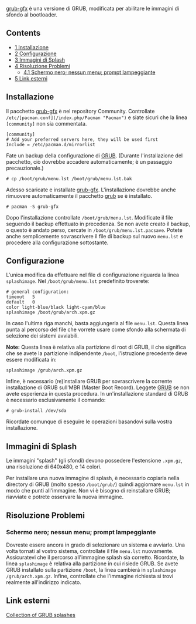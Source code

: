 [grub-gfx](https://aur.archlinux.org/packages/grub-gfx/) è una versione di GRUB, modificata per abilitare le immagini di sfondo al bootloader.

## Contents

*   [1 Installazione](#Installazione)
*   [2 Configurazione](#Configurazione)
*   [3 Immagini di Splash](#Immagini_di_Splash)
*   [4 Risoluzione Problemi](#Risoluzione_Problemi)
    *   [4.1 Schermo nero; nessun menu; prompt lampeggiante](#Schermo_nero.3B_nessun_menu.3B_prompt_lampeggiante)
*   [5 Link esterni](#Link_esterni)

## Installazione

Il pacchetto [grub-gfx](https://aur.archlinux.org/packages/grub-gfx/) è nel repository Community. Controllate `/etc/[pacman.conf](/index.php/Pacman "Pacman")` e siate sicuri che la linea `[community]` non sia commentata.

```
[community]
# Add your preferred servers here, they will be used first
Include = /etc/pacman.d/mirrorlist

```

Fate un backup della configurazione di [GRUB](/index.php/GRUB "GRUB"). (Durante l'installazione del pacchetto, ciò dovrebbe accadere automaticamente; è un passaggio precauzionale.)

```
# cp /boot/grub/menu.lst /boot/grub/menu.lst.bak

```

Adesso scaricate e installate [grub-gfx](https://aur.archlinux.org/packages/grub-gfx/). L'installazione dovrebbe anche rimuovere automaticamente il pacchetto [grub](https://www.archlinux.org/packages/?name=grub) se è installato.

```
# pacman -S grub-gfx

```

Dopo l'installazione controllate `/boot/grub/menu.lst`. Modificate il file seguendo il backup effettuato in precedenza. Se non avete creato il backup, o questo è andato perso, cercate in `/boot/grub/menu.lst.pacsave`. Potete anche semplicemente sovrascrivere il file di backup sul nuovo `menu.lst` e procedere alla configurazione sottostante.

## Configurazione

L'unica modifica da effettuare nel file di configurazione riguarda la linea `splashimage`. Nel `/boot/grub/menu.lst` predefinito troverete:

```
# general configuration:
timeout   5
default   0
color light-blue/black light-cyan/blue
splashimage /boot/grub/arch.xpm.gz

```

In caso l'ultima riga manchi, basta aggiungerla al file `menu.lst`. Questa linea punta al percorso del file che vorrete usare come sfondo alla schermata di selezione dei sistemi avviabili.

**Note:** Questa linea è relativa alla partizione di root di GRUB, il che significa che se avete la partizione indipendente `/boot`, l'istruzione precedente deve essere modificata in:

```
splashimage /grub/arch.xpm.gz

```

Infine, è necessario (re)installare GRUB per sovrascrivere la corrente installazione di GRUB sull'MBR (Master Boot Record). Leggete [GRUB](/index.php/GRUB "GRUB") se non avete esperienza in questa procedura. In un'installazione standard di GRUB è necessario esclusivamente il comando:

```
# grub-install /dev/sda

```

Ricordate comunque di eseguire le operazioni basandovi sulla vostra installazione.

## Immagini di Splash

Le immagini "splash" (gli sfondi) devono possedere l'estensione `.xpm.gz`, una risoluzione di 640x480, e 14 colori.

Per installare una nuova immagine di splash, è necessario copiarla nella directory di GRUB (molto spesso `/boot/grub/`) quindi aggiornare `menu.lst` in modo che punti all'immagine. Non vi è bisogno di reinstallare GRUB; riavviate e potrete osservare la nuova immagine.

## Risoluzione Problemi

### Schermo nero; nessun menu; prompt lampeggiante

Dovreste essere ancora in grado di selezionare un sistema e avviarlo. Una volta tornati al vostro sistema, controllate il file `menu.lst` nuovamente. Assicuratevi che il percorso all'immagine splash sia corretto. Ricordate, la linea `splashimage` è relativa alla partizione in cui risiede GRUB. Se avete GRUB installato sulla partizione `/boot`, la linea cambierà in `splashimage /grub/arch.xpm.gz`. Infine, controllate che l'immagine richiesta si trovi realmente all'indirizzo indicato.

## Link esterni

[Collection of GRUB splashes](http://www.schultz-net.dk/grub.html)